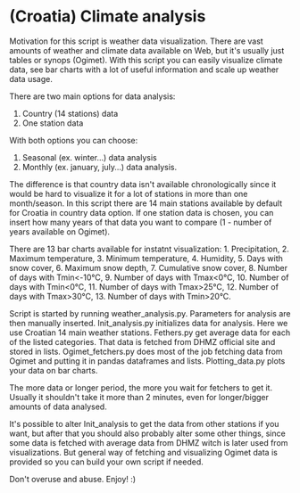 # (Croatia) Climate analysis

Motivation for this script is weather data visualization. There are vast amounts of weather and climate data available on Web, but it's usually just tables or synops (Ogimet). With this script you can easily visualize climate data, see bar charts with a lot of useful information and scale up weather data usage.

There are two main options for data analysis:

1. Country (14 stations) data
2. One station data

With both options you can choose:

1. Seasonal (ex. winter...) data analysis
2. Monthly (ex. january, july...) data analysis. 

The difference is that country data isn't available chronologically since it would be hard to visualize it for a lot of stations in more than one month/season. In this script there are 14 main stations available by default for Croatia in country data option. If one station data is chosen, you can insert how many years of that data you want to compare (1 - number of years available on Ogimet).

There are 13 bar charts available for instatnt visualization: 1. Precipitation, 2. Maximum temperature, 3. Minimum temperature, 4. Humidity, 5. Days with snow cover, 6. Maximum snow depth, 7. Cumulative snow cover, 8. Number of days with Tmin<-10°C, 9. Number of days with Tmax<0°C, 10. Number of days with Tmin<0°C, 11. Number of days with Tmax>25°C, 12. Number of days with Tmax>30°C, 13. Number of days with Tmin>20°C.

Script is started by running weather_analysis.py. Parameters for analysis are then manually inserted.
Init_analysis.py initializes data for analysis. Here we use Croatian 14 main weather stations.
Fethers.py get average data for each of the listed categories. That data is fetched from DHMZ official site and stored in lists.
Ogimet_fetchers.py does most of the job fetching data from Ogimet and putting it in pandas dataframes and lists.
Plotting_data.py plots your data on bar charts.

The more data or longer period, the more you wait for fetchers to get it. Usually it shouldn't take it more than 2 minutes, even for longer/bigger amounts of data analysed. 

It's possible to alter Init_analysis to get the data from other stations if you want, but after that you should also probably alter some other things, since some data is fetched with average data from DHMZ witch is later used from visualizations. But general way of fetching and visualizing Ogimet data is provided so you can build your own script if needed. 

Don't overuse and abuse. Enjoy! :)




